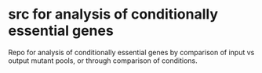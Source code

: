 # src for analysis of conditionally essential genes

Repo for analysis of conditionally essential genes by comparison of input vs output mutant pools, or through comparison of conditions.
